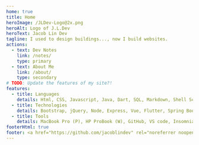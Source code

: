 ```yaml
---
home: true
title: Home
heroImage: /JLDev-Logo@2x.png
heroAlt: Logo of J.L.Dev
heroText: Jacob Lin Dev
tagline: I used to design buildings..., now I build websites.
actions:
  - text: Dev Notes
    link: /notes/
    type: primary
  - text: About Me
    link: /about/
    type: secondary
# TODO: Update the features of my site?!
features:
  - title: Languages
    details: Html, CSS, Javascript, Java, Dart, SQL, Markdown, Shell Script
  - title: Technologies
    details: Bootstrap, jQuery, Node, Express, Vue, Flutter, Spring Boot, Struts 2, Servlet & JSP
  - title: Tools
    details: MacBook Pro (P), HP ProBook (W), GitHub, VS code, Insomnia, Adobe XD, Canva
footerHtml: true
footer: <a href="https://github.com/jacoblindev" rel="noreferrer noopener" target="_blank">Jacob Lin</a> &copy; 2022 All Rights Reserved &nbsp;|&nbsp; Power by <a href="https://v2.vuepress.vuejs.org/" rel="noreferrer noopener" target="_blank">Vuepress</a>
---
```

